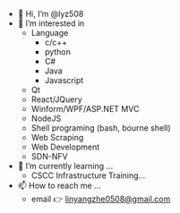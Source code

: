 - 👋 Hi, I’m @lyz508
- 👀 I’m interested in 
  - Language
    - c/c++
    - python
    - C#
    - Java
    - Javascript
  - Qt
  - React/JQuery
  - Winform/WPF/ASP.NET MVC
  - NodeJS
  - Shell programing (bash, bourne shell)
  - Web Scraping
  - Web Development
  - SDN-NFV
- 🌱 I’m currently learning ...
  - CSCC Infrastructure Training...
- 📫 How to reach me ...
  - email 👉 linyangzhe0508@gmail.com

<!---
lyz508/lyz508 is a ✨ special ✨ repository because its `README.md` (this file) appears on your GitHub profile.
You can click the Preview link to take a look at your changes.
--->
